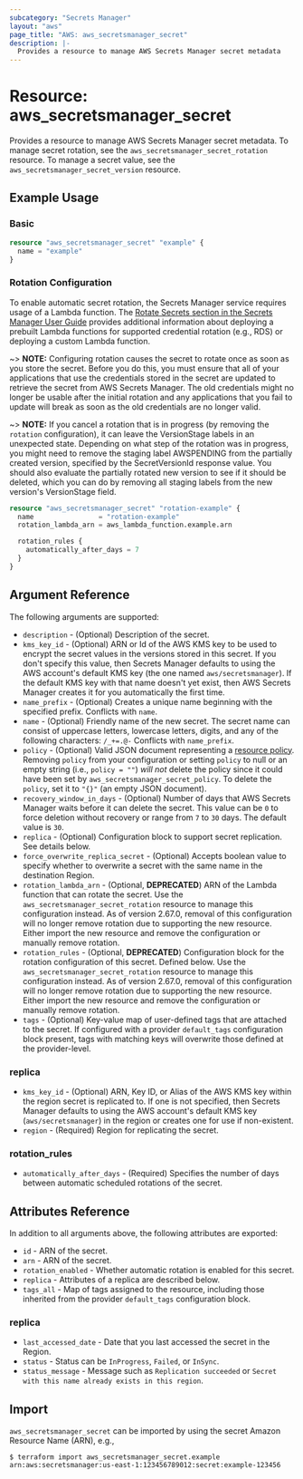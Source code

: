 ```yaml
---
subcategory: "Secrets Manager"
layout: "aws"
page_title: "AWS: aws_secretsmanager_secret"
description: |-
  Provides a resource to manage AWS Secrets Manager secret metadata
---
```


# Resource: aws_secretsmanager_secret

Provides a resource to manage AWS Secrets Manager secret metadata. To manage secret rotation, see the `aws_secretsmanager_secret_rotation` resource. To manage a secret value, see the `aws_secretsmanager_secret_version` resource.

## Example Usage

### Basic

```terraform
resource "aws_secretsmanager_secret" "example" {
  name = "example"
}
```

### Rotation Configuration

To enable automatic secret rotation, the Secrets Manager service requires usage of a Lambda function. The [Rotate Secrets section in the Secrets Manager User Guide](https://docs.aws.amazon.com/secretsmanager/latest/userguide/rotating-secrets.html) provides additional information about deploying a prebuilt Lambda functions for supported credential rotation (e.g., RDS) or deploying a custom Lambda function.

~> **NOTE:** Configuring rotation causes the secret to rotate once as soon as you store the secret. Before you do this, you must ensure that all of your applications that use the credentials stored in the secret are updated to retrieve the secret from AWS Secrets Manager. The old credentials might no longer be usable after the initial rotation and any applications that you fail to update will break as soon as the old credentials are no longer valid.

~> **NOTE:** If you cancel a rotation that is in progress (by removing the `rotation` configuration), it can leave the VersionStage labels in an unexpected state. Depending on what step of the rotation was in progress, you might need to remove the staging label AWSPENDING from the partially created version, specified by the SecretVersionId response value. You should also evaluate the partially rotated new version to see if it should be deleted, which you can do by removing all staging labels from the new version's VersionStage field.

```terraform
resource "aws_secretsmanager_secret" "rotation-example" {
  name                = "rotation-example"
  rotation_lambda_arn = aws_lambda_function.example.arn

  rotation_rules {
    automatically_after_days = 7
  }
}
```

## Argument Reference

The following arguments are supported:

* `description` - (Optional) Description of the secret.
* `kms_key_id` - (Optional) ARN or Id of the AWS KMS key to be used to encrypt the secret values in the versions stored in this secret. If you don't specify this value, then Secrets Manager defaults to using the AWS account's default KMS key (the one named `aws/secretsmanager`). If the default KMS key with that name doesn't yet exist, then AWS Secrets Manager creates it for you automatically the first time.
* `name_prefix` - (Optional) Creates a unique name beginning with the specified prefix. Conflicts with `name`.
* `name` - (Optional) Friendly name of the new secret. The secret name can consist of uppercase letters, lowercase letters, digits, and any of the following characters: `/_+=.@-` Conflicts with `name_prefix`.
* `policy` - (Optional) Valid JSON document representing a [resource policy](https://docs.aws.amazon.com/secretsmanager/latest/userguide/auth-and-access_resource-based-policies.html). Removing `policy` from your configuration or setting `policy` to null or an empty string (i.e., `policy = ""`) _will not_ delete the policy since it could have been set by `aws_secretsmanager_secret_policy`. To delete the `policy`, set it to `"{}"` (an empty JSON document).
* `recovery_window_in_days` - (Optional) Number of days that AWS Secrets Manager waits before it can delete the secret. This value can be `0` to force deletion without recovery or range from `7` to `30` days. The default value is `30`.
* `replica` - (Optional) Configuration block to support secret replication. See details below.
* `force_overwrite_replica_secret` - (Optional) Accepts boolean value to specify whether to overwrite a secret with the same name in the destination Region.
* `rotation_lambda_arn` - (Optional, **DEPRECATED**) ARN of the Lambda function that can rotate the secret. Use the `aws_secretsmanager_secret_rotation` resource to manage this configuration instead. As of version 2.67.0, removal of this configuration will no longer remove rotation due to supporting the new resource. Either import the new resource and remove the configuration or manually remove rotation.
* `rotation_rules` - (Optional, **DEPRECATED**) Configuration block for the rotation configuration of this secret. Defined below. Use the `aws_secretsmanager_secret_rotation` resource to manage this configuration instead. As of version 2.67.0, removal of this configuration will no longer remove rotation due to supporting the new resource. Either import the new resource and remove the configuration or manually remove rotation.
* `tags` - (Optional) Key-value map of user-defined tags that are attached to the secret. If configured with a provider `default_tags` configuration block present, tags with matching keys will overwrite those defined at the provider-level.

### replica

* `kms_key_id` - (Optional) ARN, Key ID, or Alias of the AWS KMS key within the region secret is replicated to. If one is not specified, then Secrets Manager defaults to using the AWS account's default KMS key (`aws/secretsmanager`) in the region or creates one for use if non-existent.
* `region` - (Required) Region for replicating the secret.

### rotation_rules

* `automatically_after_days` - (Required) Specifies the number of days between automatic scheduled rotations of the secret.

## Attributes Reference

In addition to all arguments above, the following attributes are exported:

* `id` - ARN of the secret.
* `arn` - ARN of the secret.
* `rotation_enabled` - Whether automatic rotation is enabled for this secret.
* `replica` - Attributes of a replica are described below.
* `tags_all` - Map of tags assigned to the resource, including those inherited from the provider `default_tags` configuration block.

### replica

* `last_accessed_date` - Date that you last accessed the secret in the Region.
* `status` - Status can be `InProgress`, `Failed`, or `InSync`.
* `status_message` - Message such as `Replication succeeded` or `Secret with this name already exists in this region`.

## Import

`aws_secretsmanager_secret` can be imported by using the secret Amazon Resource Name (ARN), e.g.,

```
$ terraform import aws_secretsmanager_secret.example arn:aws:secretsmanager:us-east-1:123456789012:secret:example-123456
```

